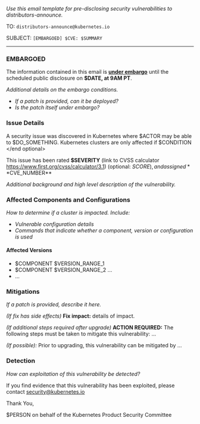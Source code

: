 _Use this email template for pre-disclosing security vulnerabilities to distributors-announce._

TO: `distributors-announce@kubernetes.io`

SUBJECT: `[EMBARGOED] $CVE: $SUMMARY`

---

### EMBARGOED

The information contained in this email is **[under embargo](https://github.com/kubernetes/security/blob/master/private-distributors-list.md#embargo-policy)** until the scheduled public disclosure on **$DATE, at 9AM PT**.

_Additional details on the embargo conditions._
- _If a patch is provided, can it be deployed?_
- _Is the patch itself under embargo?_

### Issue Details

A security issue was discovered in Kubernetes where $ACTOR may be able to $DO_SOMETHING. <optional> Kubernetes clusters are only affected if $CONDITION </end optional>

This issue has been rated **$SEVERITY** (link to CVSS calculator https://www.first.org/cvss/calculator/3.1) (optional: $SCORE), and assigned **$CVE_NUMBER**

_Additional background and high level description of the vulnerability._

### Affected Components and Configurations

_How to determine if a cluster is impacted. Include:_
- _Vulnerable configuration details_
- _Commands that indicate whether a component, version or configuration is used_

#### Affected Versions

- $COMPONENT $VERSION_RANGE_1
- $COMPONENT $VERSION_RANGE_2 ...
- ...

### Mitigations

_If a patch is provided, describe it here._

_(If fix has side effects)_ **Fix impact:** details of impact.

_(If additional steps required after upgrade)_
**ACTION REQUIRED:** The following steps must be taken to mitigate this
vulnerability: ...

_(If possible):_ Prior to upgrading, this vulnerability can be mitigated by ...

### Detection

_How can exploitation of this vulnerability be detected?_

If you find evidence that this vulnerability has been exploited, please contact security@kubernetes.io

Thank You,

$PERSON on behalf of the Kubernetes Product Security Committee
